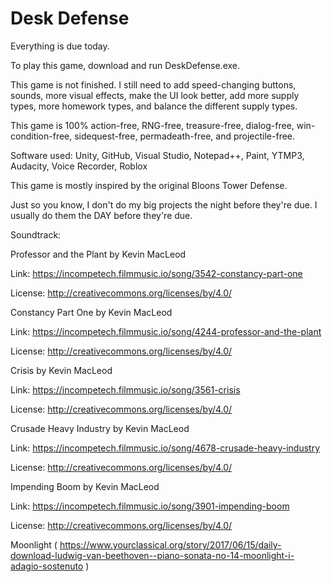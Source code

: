 # Desk Defense
Everything is due today.

To play this game, download and run DeskDefense.exe.

This game is not finished. I still need to add speed-changing buttons, sounds, more visual effects, make the UI look better, add more supply types, more homework types, and balance the different supply types.

This game is 100% action-free, RNG-free, treasure-free, dialog-free, win-condition-free, sidequest-free, permadeath-free, and projectile-free. 

Software used: Unity, GitHub, Visual Studio, Notepad++, Paint, YTMP3, Audacity, Voice Recorder, Roblox

This game is mostly inspired by the original Bloons Tower Defense. 

Just so you know, I don't do my big projects the night before they're due. I usually do them the DAY before they're due. 

Soundtrack: 

Professor and the Plant by Kevin MacLeod

Link: https://incompetech.filmmusic.io/song/3542-constancy-part-one

License: http://creativecommons.org/licenses/by/4.0/

Constancy Part One by Kevin MacLeod

Link: https://incompetech.filmmusic.io/song/4244-professor-and-the-plant

License: http://creativecommons.org/licenses/by/4.0/

Crisis by Kevin MacLeod

Link: https://incompetech.filmmusic.io/song/3561-crisis

License: http://creativecommons.org/licenses/by/4.0/

Crusade Heavy Industry by Kevin MacLeod

Link: https://incompetech.filmmusic.io/song/4678-crusade-heavy-industry

License: http://creativecommons.org/licenses/by/4.0/

Impending Boom by Kevin MacLeod

Link: https://incompetech.filmmusic.io/song/3901-impending-boom

License: http://creativecommons.org/licenses/by/4.0/

Moonlight ( https://www.yourclassical.org/story/2017/06/15/daily-download-ludwig-van-beethoven--piano-sonata-no-14-moonlight-i-adagio-sostenuto )